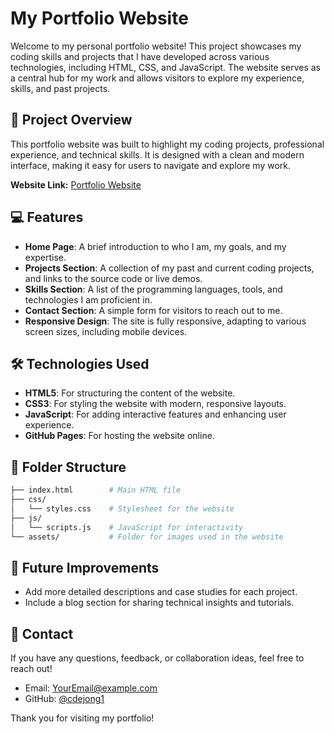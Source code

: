 # My Portfolio Website

Welcome to my personal portfolio website! This project showcases my coding skills and projects that I have developed across various technologies, including HTML, CSS, and JavaScript. The website serves as a central hub for my work and allows visitors to explore my experience, skills, and past projects.

## 🚀 Project Overview

This portfolio website was built to highlight my coding projects, professional experience, and technical skills. It is designed with a clean and modern interface, making it easy for users to navigate and explore my work.

**Website Link:** [Portfolio Website](https://christiandejong.com)

## 💻 Features

- **Home Page**: A brief introduction to who I am, my goals, and my expertise.
- **Projects Section**: A collection of my past and current coding projects, and links to the source code or live demos.
- **Skills Section**: A list of the programming languages, tools, and technologies I am proficient in.
- **Contact Section**: A simple form for visitors to reach out to me.
- **Responsive Design**: The site is fully responsive, adapting to various screen sizes, including mobile devices.

## 🛠️ Technologies Used

- **HTML5**: For structuring the content of the website.
- **CSS3**: For styling the website with modern, responsive layouts.
- **JavaScript**: For adding interactive features and enhancing user experience.
- **GitHub Pages**: For hosting the website online.

## 📂 Folder Structure

```bash
├── index.html        # Main HTML file
├── css/
│   └── styles.css    # Stylesheet for the website
├── js/
│   └── scripts.js    # JavaScript for interactivity
└── assets/           # Folder for images used in the website
```

## 🎯 Future Improvements

- Add more detailed descriptions and case studies for each project.
- Include a blog section for sharing technical insights and tutorials.

## 📧 Contact

If you have any questions, feedback, or collaboration ideas, feel free to reach out!

- Email: [YourEmail@example.com](mailto:christianbdejong@gmail.com)
- GitHub: [@cdejong1](https://github.com/cdejong1)

Thank you for visiting my portfolio!
```
